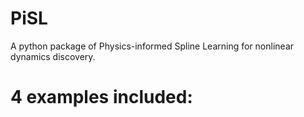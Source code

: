 # PiSL
A python package of Physics-informed Spline Learning for nonlinear dynamics discovery.

# 4 examples included:
